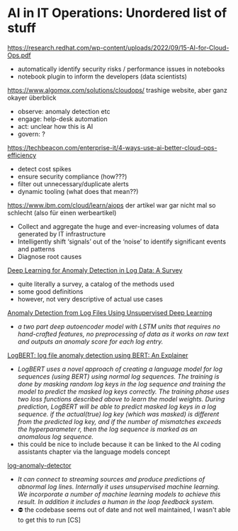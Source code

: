 # AI in IT Operations: Unordered list of stuff 

https://research.redhat.com/wp-content/uploads/2022/09/15-AI-for-Cloud-Ops.pdf
* automatically identify security risks / performance issues in notebooks
* notebook plugin to inform the developers (data scientists)

https://www.algomox.com/solutions/cloudops/
trashige website, aber ganz okayer überblick
* observe: anomaly detection etc
* engage: help-desk automation
* act: unclear how this is AI
* govern: ?

https://techbeacon.com/enterprise-it/4-ways-use-ai-better-cloud-ops-efficiency
* detect cost spikes
* ensure security compliance (how???)
* filter out unnecessary/duplicate alerts
* dynamic tooling (what does that mean??)

https://www.ibm.com/cloud/learn/aiops
der artikel war gar nicht mal so schlecht (also für einen werbeartikel)
* Collect and aggregate the huge and ever-increasing volumes of data generated by IT infrastructure
* Intelligently shift ‘signals’ out of the ‘noise’ to identify significant events and patterns
* Diagnose root causes 


[Deep Learning for Anomaly Detection in Log Data: A Survey](https://arxiv.org/pdf/2207.03820v1.pdf)
* quite literally a survey, a catalog of the methods used
* some good definitions
* however, not very descriptive of actual use cases  


[Anomaly Detection from Log Files Using Unsupervised Deep Learning](https://www.researchgate.net/publication/343621027_Anomaly_Detection_from_Log_Files_Using_Unsupervised_Deep_Learning)
* _a two part deep autoencoder model with LSTM units that requires no hand-crafted features, no preprocessing of data as it works on raw text and outputs an anomaly score for each log entry._

[LogBERT: log file anomaly detection using BERT: An Explainer](https://medium.com/infinstor/logbert-log-file-anomaly-detection-using-bert-an-explainer-db20bfd2f91f)
* _LogBERT uses a novel approach of creating a language model for log sequences (using BERT) using normal log sequences. The training is done by masking random log keys in the log sequence and training the model to predict the masked log keys correctly. The training phase uses two loss functions described above to learn the model weights.
During prediction, LogBERT will be able to predict masked log keys in a log sequence. if the actual(true) log key (which was masked) is different from the predicted log key, and if the number of mismatches exceeds the hyperparameter r, then the log sequence is marked as an anomalous log sequence._
* this could be nice to include because it can be linked to the AI coding assistants chapter via the language models concept


[log-anomaly-detector](https://github.com/AICoE/log-anomaly-detector)
* _It can connect to streaming sources and produce predictions of abnormal log lines. Internally it uses unsupervised machine learning. We incorporate a number of machine learning models to achieve this result. In addition it includes a human in the loop feedback system._
* ⛔️ the codebase seems out of date and not well maintained, I wasn't able to get this to run [CS]
